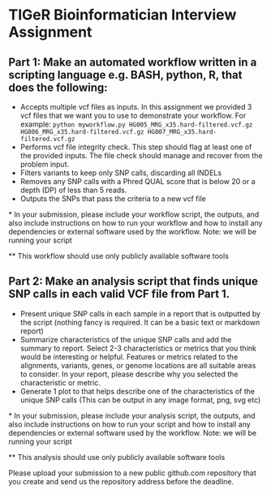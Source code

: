 # TIGeR Bioinformatician Interview Assignment

## Part 1: Make an automated workflow written in a scripting language e.g. BASH, python, R, that does the following:
  - Accepts multiple vcf files as inputs. In this assignment we provided 3 vcf files that we want you to use to demonstrate your workflow. For example:
    `python myworkflow.py HG005_MRG_x35.hard-filtered.vcf.gz HG006_MRG_x35.hard-filtered.vcf.gz HG007_MRG_x35.hard-filtered.vcf.gz`
  - Performs vcf file integrity check. This step should flag at least one of the provided inputs. The file check should manage and recover from the problem input.
  - Filters variants to keep only SNP calls, discarding all INDELs
  - Removes any SNP calls with a Phred QUAL score that is below 20 or a depth (DP) of less than 5 reads.
  - Outputs the SNPs that pass the criteria to a new vcf file

\* In your submission, please include your workflow script, the outputs, and also include instructions on how to run your workflow and how to install any dependencies or external software used by the workflow. Note: we will be running your script

\*\* This workflow should use only publicly available software tools

## Part 2: Make an analysis script that finds unique SNP calls in each valid VCF file from Part 1.
  - Present unique SNP calls in each sample in a report that is outputted by the script (nothing fancy is required. It can be a basic text or markdown report)
  - Summarize characteristics of the unique SNP calls and add the summary to report. Select 2-3 characteristics or metrics that you think would be interesting or helpful. Features or metrics related to the alignments, variants, genes, or genome locations are all suitable areas to consider. In your report, please describe why you selected the characteristic or metric.
 - Generate 1 plot to that helps describe one of the characteristics of the unique SNP calls (This can be output in any image format, png, svg etc)

\*  In your submission, please include your analysis script, the outputs, and also include instructions on how to run your script and how to install any dependencies or external software used by the workflow. Note: we will be running your script

\*\* This analysis should use only publicly available software tools

Please upload your submission to a new public github.com repository that you create and send us the repository address before the deadline.

